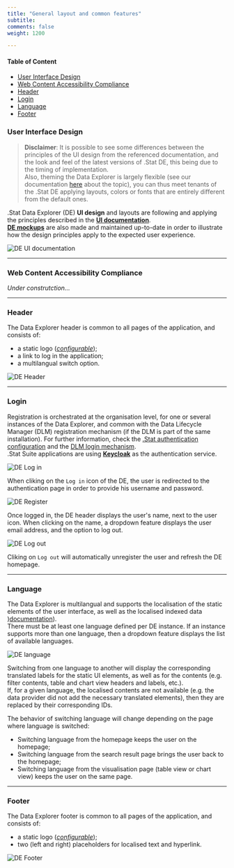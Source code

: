 ```yaml
---
title: "General layout and common features"
subtitle: 
comments: false
weight: 1200

---
```


#### Table of Content
- [User Interface Design](#user-interface-design)
- [Web Content Accessibility Compliance](#web-content-accessibility-compliance)
- [Header](#header)
- [Login](#login)
- [Language](#language)
- [Footer](#footer)

### User Interface Design

>**Disclaimer**: It is possible to see some differences between the principles of the UI design from the referenced documentation, and the look and feel of the latest versions of .Stat DE, this being due to the timing of implementation.  
Also, theming the Data Explorer is largely flexible (see our documentation [here](https://sis-cc.gitlab.io/dotstatsuite-documentation/configurations/de-customisation/) about the topic), you can thus meet tenants of the .Stat DE applying layouts, colors or fonts that are entirely different from the default ones.  

.Stat Data Explorer (DE) **UI design** and layouts are following and applying the principles described in the **[UI documentation](https://cis-itn-oecd.github.io/Design-artefacts/demo/ui-documentation/index.html)**.  
**[DE mockups](https://cis-itn-oecd.github.io/Design-artefacts/demo/de-material/index.html)** are also made and maintained up-to-date in order to illustrate how the design principles apply to the expected user experience.

![DE UI documentation](/images/de-ui-doc.png)

---

### Web Content Accessibility Compliance
*Under construtction...*

---

### Header
The Data Explorer header is common to all pages of the application, and consists of:
* a static logo ([*configurable*](https://sis-cc.gitlab.io/dotstatsuite-documentation/configurations/de-customisation/#site-title-and-logo));
* a link to log in the application;
* a multilangual switch option.

![DE Header](/images/de-header.png)

---

### Login
Registration is orchestrated at the organisation level, for one or several instances of the Data Explorer, and common with the Data Lifecycle Manager (DLM) registration mechanism (if the DLM is part of the same installation). For further information, check the [.Stat authentication configuration](https://sis-cc.gitlab.io/dotstatsuite-documentation/configurations/authentication/) and the [DLM login mechanism](https://sis-cc.gitlab.io/dotstatsuite-documentation/using-dlm/log-in-dlm/).  
.Stat Suite applications are using **[Keycloak](https://www.keycloak.org/)** as the authentication service.  

![DE Log in](/images/de-login-1.png)

When cliking on the `Log in` icon of the DE, the user is redirected to the authentication page in order to provide his username and password.  

![DE Register](/images/de-login-2.png)

Once logged in, the DE header displays the user's name, next to the user icon. When clicking on the name, a dropdown feature displays the user email address, and the option to log out.  

![DE Log out](/images/de-login-3.png)

Cliking on `Log out` will automatically unregister the user and refresh the DE homepage.

---

### Language
The Data Explorer is multilangual and supports the localisation of the static elements of the user interface, as well as the localised indexed data )[documentation](https://sis-cc.gitlab.io/dotstatsuite-documentation/using-de/searching-data/indexing-data/)).  
There must be at least one language defined per DE instance. If an instance supports more than one language, then a dropdown feature displays the list of available languages.

![DE language](/images/de-language.png)

Switching from one language to another will display the corresponding translated labels for the static UI elements, as well as for the contents (e.g. filter contents, table and chart view headers and labels, etc.).   
If, for a given language, the localised contents are not available (e.g. the data provider did not add the necessary translated elements), then they are replaced by their corresponding IDs.  

The behavior of switching language will change depending on the page where language is switched:
* Switching language from the homepage keeps the user on the homepage;
* Switching language from the search result page brings the user back to the homepage;
* Switching language from the visualisation page (table view or chart view) keeps the user on the same page.

---

### Footer
The Data Explorer footer is common to all pages of the application, and consists of:
* a static logo ([*configurable*](https://sis-cc.gitlab.io/dotstatsuite-documentation/configurations/de-customisation/#site-title-and-logo));
* two (left and right) placeholders for localised text and hyperlink.

![DE Footer](/images/de-footer.png)

